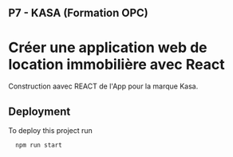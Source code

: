 
## P7 - KASA (Formation OPC)
# Créer une application web de location immobilière avec React

Construction aavec REACT de l'App pour la marque Kasa.
## Deployment

To deploy this project run

```bash
  npm run start
```

